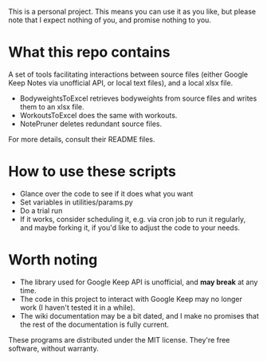 This is a personal project. This means you can use it as you like, but please note that I expect nothing of you, and promise nothing to you.

# What this repo contains

A set of tools facilitating interactions between source files (either Google Keep Notes via unofficial API, or local text files),
and a local xlsx file.

- BodyweightsToExcel retrieves bodyweights from source files and writes them to an xlsx file.
- WorkoutsToExcel does the same with workouts.
- NotePruner deletes redundant source files.

For more details, consult their README files.

# How to use these scripts

- Glance over the code to see if it does what you want
- Set variables in utilities/params.py
- Do a trial run
- If it works, consider scheduling it, e.g. via cron job to run it regularly, and maybe forking it, if you'd like to adjust the code to your needs.

# Worth noting

- The library used for Google Keep API is unofficial, and **may break** at any time.
- The code in this project to interact with Google Keep may no longer work (I haven't tested it in a while).
- The wiki documentation may be a bit dated, and I make no promises that the rest of the documentation is fully current.

These programs are distributed under the MIT license. They're free software, without warranty.
